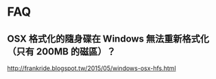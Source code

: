 # FAQ

## OSX 格式化的隨身碟在 Windows 無法重新格式化（只有 200MB 的磁區）？

http://frankride.blogspot.tw/2015/05/windows-osx-hfs.html
